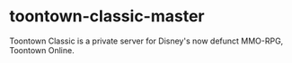 # toontown-classic-master
Toontown Classic is a private server for Disney's now defunct MMO-RPG, Toontown Online.
